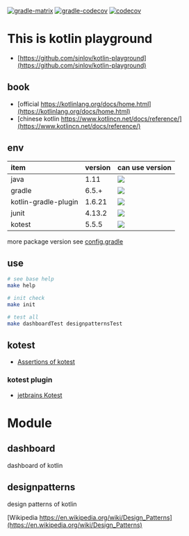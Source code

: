 [![gradle-matrix](https://github.com/sinlov/kotlin-playground/actions/workflows/gradle-matrix.yml/badge.svg?branch=main)](https://github.com/sinlov/kotlin-playground/actions/workflows/gradle-matrix.yml)
[![gradle-codecov](https://github.com/sinlov/kotlin-playground/actions/workflows/gradle-codecov.yml/badge.svg)](https://github.com/sinlov/kotlin-playground/actions/workflows/gradle-codecov.yml)
[![codecov](https://codecov.io/gh/sinlov/kotlin-playground/branch/main/graph/badge.svg)](https://codecov.io/gh/sinlov/kotlin-playground)

# This is kotlin playground

- [https://github.com/sinlov/kotlin-playground](https://github.com/sinlov/kotlin-playground)

## book

- [official https://kotlinlang.org/docs/home.html](https://kotlinlang.org/docs/home.html)
- [chinese kotlin https://www.kotlincn.net/docs/reference/](https://www.kotlincn.net/docs/reference/)

## env

| item                 | version | can use version |
|:---------------------|:--------|:------------------------|
| java                 | 1.11    | ![](https://img.shields.io/badge/-Java-007396?logo=Java&logoColor=white&style=) |
| gradle               | 6.5.+   | [![](https://img.shields.io/badge/-Gradle-02303A?logo=Gradle&logoColor=white&style=)](https://gradle.org/install/) |
| kotlin-gradle-plugin | 1.6.21  | [![](https://img.shields.io/maven-central/v/org.jetbrains.kotlin/kotlin-gradle-plugin.svg?label=latest%20release)](https://search.maven.org/search?q=g:org.jetbrains.kotlin%20AND%20a:kotlin-gradle-plugin) |
| junit                | 4.13.2  | [![](https://img.shields.io/maven-central/v/junit/junit.svg?label=latest%20release)](https://search.maven.org/search?q=g:junit%20AND%20a:junit) |
| kotest               | 5.5.5   | [![](https://img.shields.io/maven-central/v/io.kotest/kotest-framework-api-jvm.svg?label=latest%20release)](https://search.maven.org/search?q=kotest) |

more package version see [config.gradle](config.gradle)

## use

```bash
# see base help
make help

# init check
make init

# test all
make dashboardTest designpatternsTest  
```

## kotest

- [Assertions of kotest](https://kotest.io/docs/assertions/assertions.html)

### kotest plugin

- [jetbrains Kotest](https://plugins.jetbrains.com/plugin/14080-kotest)

# Module

## dashboard

dashboard of kotlin

## designpatterns

design patterns of kotlin

[Wikipedia https://en.wikipedia.org/wiki/Design_Patterns](https://en.wikipedia.org/wiki/Design_Patterns)